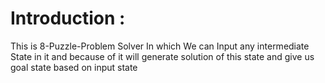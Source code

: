 # Introduction :
This is 8-Puzzle-Problem Solver In which We can Input any intermediate State in it and because of it will generate solution of this state and give us goal state based on input state 
